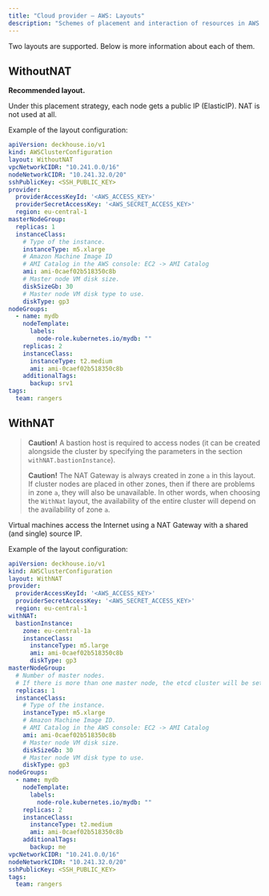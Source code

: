 ```yaml
---
title: "Cloud provider — AWS: Layouts"
description: "Schemes of placement and interaction of resources in AWS when working with the Deckhouse cloud provider."
---
```


Two layouts are supported. Below is more information about each of them.

## WithoutNAT

**Recommended layout.**

Under this placement strategy, each node gets a public IP (ElasticIP). NAT is not used at all.


<!--- source : https://docs.google.com/drawings/d/1JDmeSY12EoZ3zBfanEDY-QvSgLekzw6Tzjj2pgY8giM/edit --->

Example of the layout configuration:

```yaml
apiVersion: deckhouse.io/v1
kind: AWSClusterConfiguration
layout: WithoutNAT
vpcNetworkCIDR: "10.241.0.0/16"
nodeNetworkCIDR: "10.241.32.0/20"
sshPublicKey: <SSH_PUBLIC_KEY>
provider:
  providerAccessKeyId: '<AWS_ACCESS_KEY>'
  providerSecretAccessKey: '<AWS_SECRET_ACCESS_KEY>'
  region: eu-central-1
masterNodeGroup:
  replicas: 1
  instanceClass:
    # Type of the instance.
    instanceType: m5.xlarge
    # Amazon Machine Image ID
    # AMI Catalog in the AWS console: EC2 -> AMI Catalog
    ami: ami-0caef02b518350c8b
    # Master node VM disk size.
    diskSizeGb: 30
    # Master node VM disk type to use.
    diskType: gp3
nodeGroups:
  - name: mydb
    nodeTemplate:
      labels:
        node-role.kubernetes.io/mydb: ""
    replicas: 2
    instanceClass:
      instanceType: t2.medium
      ami: ami-0caef02b518350c8b
    additionalTags:
      backup: srv1
tags:
  team: rangers
```

## WithNAT

> **Caution!** A bastion host is required to access nodes (it can be created alongside the cluster by specifying the parameters in the section `withNAT.bastionInstance`).
>
> **Caution!** The NAT Gateway is always created in zone `a` in this layout. If cluster nodes are placed in other zones, then if there are problems in zone `a`, they will also be unavailable. In other words, when choosing the `WithNat` layout, the availability of the entire cluster will depend on the availability of zone `a`.

Virtual machines access the Internet using a NAT Gateway with a shared (and single) source IP.


<!--- source: https://docs.google.com/drawings/d/1UPzygO3w8wsRNHEna2uoYB-69qvW6zDYB5s1OumUOes/edit --->

Example of the layout configuration:

```yaml
apiVersion: deckhouse.io/v1
kind: AWSClusterConfiguration
layout: WithNAT
provider:
  providerAccessKeyId: '<AWS_ACCESS_KEY>'
  providerSecretAccessKey: '<AWS_SECRET_ACCESS_KEY>'
  region: eu-central-1
withNAT:
  bastionInstance:
    zone: eu-central-1a
    instanceClass:
      instanceType: m5.large
      ami: ami-0caef02b518350c8b
      diskType: gp3
masterNodeGroup:
  # Number of master nodes.
  # If there is more than one master node, the etcd cluster will be set up automatically.
  replicas: 1
  instanceClass:
    # Type of the instance.
    instanceType: m5.xlarge
    # Amazon Machine Image ID.
    # AMI Catalog in the AWS console: EC2 -> AMI Catalog
    ami: ami-0caef02b518350c8b
    # Master node VM disk size.
    diskSizeGb: 30
    # Master node VM disk type to use.
    diskType: gp3
nodeGroups:
  - name: mydb
    nodeTemplate:
      labels:
        node-role.kubernetes.io/mydb: ""
    replicas: 2
    instanceClass:
      instanceType: t2.medium
      ami: ami-0caef02b518350c8b
    additionalTags:
      backup: me
vpcNetworkCIDR: "10.241.0.0/16"
nodeNetworkCIDR: "10.241.32.0/20"
sshPublicKey: <SSH_PUBLIC_KEY>
tags:
  team: rangers
```
